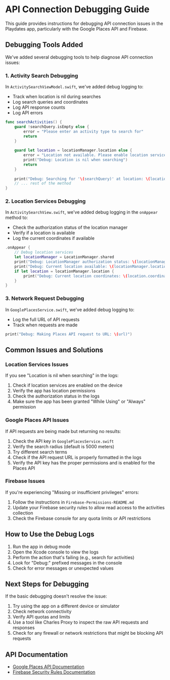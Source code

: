 # API Connection Debugging Guide

This guide provides instructions for debugging API connection issues in the Playdates app, particularly with the Google Places API and Firebase.

## Debugging Tools Added

We've added several debugging tools to help diagnose API connection issues:

### 1. Activity Search Debugging

In `ActivitySearchViewModel.swift`, we've added debug logging to:
- Track when location is nil during searches
- Log search queries and coordinates
- Log API response counts
- Log API errors

```swift
func searchActivities() {
    guard !searchQuery.isEmpty else {
        error = "Please enter an activity type to search for"
        return
    }
    
    guard let location = locationManager.location else {
        error = "Location not available. Please enable location services."
        print("Debug: Location is nil when searching")
        return
    }
    
    print("Debug: Searching for '\(searchQuery)' at location: \(location.coordinate.latitude), \(location.coordinate.longitude)")
    // ... rest of the method
}
```

### 2. Location Services Debugging

In `ActivitySearchView.swift`, we've added debug logging in the `onAppear` method to:
- Check the authorization status of the location manager
- Verify if a location is available
- Log the current coordinates if available

```swift
.onAppear {
    // Debug location services
    let locationManager = LocationManager.shared
    print("Debug: LocationManager authorization status: \(locationManager.authorizationStatus.rawValue)")
    print("Debug: Current location available: \(locationManager.location != nil)")
    if let location = locationManager.location {
        print("Debug: Current location coordinates: \(location.coordinate.latitude), \(location.coordinate.longitude)")
    }
}
```

### 3. Network Request Debugging

In `GooglePlacesService.swift`, we've added debug logging to:
- Log the full URL of API requests
- Track when requests are made

```swift
print("Debug: Making Places API request to URL: \(url)")
```

## Common Issues and Solutions

### Location Services Issues

If you see "Location is nil when searching" in the logs:

1. Check if location services are enabled on the device
2. Verify the app has location permissions
3. Check the authorization status in the logs
4. Make sure the app has been granted "While Using" or "Always" permission

### Google Places API Issues

If API requests are being made but returning no results:

1. Check the API key in `GooglePlacesService.swift`
2. Verify the search radius (default is 5000 meters)
3. Try different search terms
4. Check if the API request URL is properly formatted in the logs
5. Verify the API key has the proper permissions and is enabled for the Places API

### Firebase Issues

If you're experiencing "Missing or insufficient privileges" errors:

1. Follow the instructions in `Firebase-Permissions-README.md`
2. Update your Firebase security rules to allow read access to the activities collection
3. Check the Firebase console for any quota limits or API restrictions

## How to Use the Debug Logs

1. Run the app in debug mode
2. Open the Xcode console to view the logs
3. Perform the action that's failing (e.g., search for activities)
4. Look for "Debug:" prefixed messages in the console
5. Check for error messages or unexpected values

## Next Steps for Debugging

If the basic debugging doesn't resolve the issue:

1. Try using the app on a different device or simulator
2. Check network connectivity
3. Verify API quotas and limits
4. Use a tool like Charles Proxy to inspect the raw API requests and responses
5. Check for any firewall or network restrictions that might be blocking API requests

## API Documentation

- [Google Places API Documentation](https://developers.google.com/maps/documentation/places/web-service/overview)
- [Firebase Security Rules Documentation](https://firebase.google.com/docs/firestore/security/get-started)
